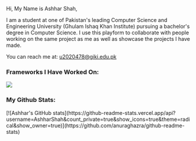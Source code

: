 Hi, My Name is Ashhar Shah,

I am a student at one of Pakistan's leading Computer Science and Engineering University (Ghulam Ishaq Khan Institute) pursuing a bachelor's degree in Computer Science. I use this playform to collaborate with people working on the same project as me as well as showcase the projects I have made.

You can reach me at: u2020478@giki.edu.pk

<h3> Frameworks I Have Worked On: </h3>
<img src="https://img.shields.io/badge/Node.js-339933?style=for-the-badge&logo=nodedotjs&logoColor=white" />


<h3>My Github Stats:</h3>
[![Ashhar's GitHub stats](https://github-readme-stats.vercel.app/api?username=AshharShah&count_private=true&show_icons=true&theme=radical&show_owner=true)](https://github.com/anuraghazra/github-readme-stats)
